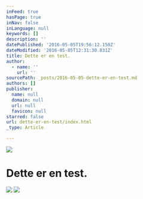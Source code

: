 ```yaml
---
inFeed: true
hasPage: true
inNav: false
inLanguage: null
keywords: []
description: ''
datePublished: '2016-05-05T19:56:12.150Z'
dateModified: '2016-05-05T12:31:30.831Z'
title: Dette er en test.
author:
  - name: ''
    url: ''
sourcePath: _posts/2016-05-05-dette-er-en-test.md
authors: []
publisher:
  name: null
  domain: null
  url: null
  favicon: null
starred: false
url: dette-er-en-test/index.html
_type: Article

---
```

![](https://the-grid-user-content.s3-us-west-2.amazonaws.com/49879719-9afb-46f2-9761-436b65b2f6ff.png)

# Dette er en test.
![](https://the-grid-user-content.s3-us-west-2.amazonaws.com/034334bf-8575-46be-b4e2-3feb51caead0.png)
![](https://the-grid-user-content.s3-us-west-2.amazonaws.com/71aa32e2-8043-4b7d-a1d3-ae5358c4cdfd.png)